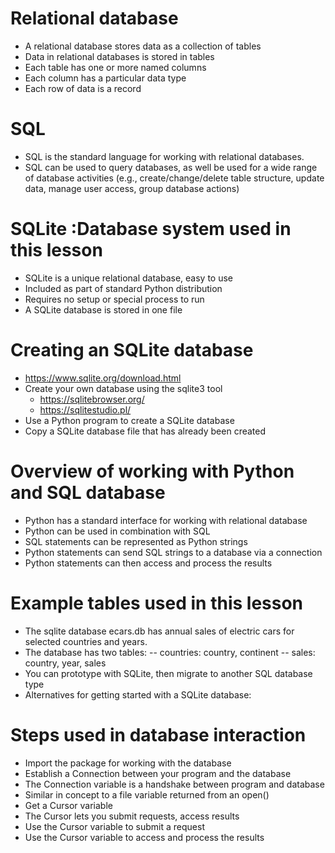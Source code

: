 # Relational database
- A relational database stores data as a collection of tables
- Data in relational databases is stored in tables
- Each table has one or more named columns
- Each column has a particular data type
- Each row of data is a record
# SQL
- SQL is the standard language for working with relational databases.  
- SQL can be used to query databases, as well be used for a wide range of database activities (e.g., create/change/delete table structure, update data, manage user access, group database actions)
# SQLite :Database system used in this lesson
- SQLite is a unique relational database, easy to use
- Included as part of standard Python distribution
- Requires no setup or special process to run
- A SQLite database is stored in one file
# Creating an SQLite database
- https://www.sqlite.org/download.html
- Create your own database using the sqlite3 tool
  - https://sqlitebrowser.org/
  - https://sqlitestudio.pl/
- Use a Python program to create a SQLite database
- Copy a SQLite database file that has already been created
# Overview of working with Python and SQL database
- Python has a standard interface for working with relational database
- Python can be used in combination with SQL
- SQL statements can be represented as Python strings
- Python statements can send SQL strings to a database via a connection
- Python statements can then access and process the results
# Example tables used in this lesson
- The sqlite database ecars.db has annual sales of electric cars for selected countries and years.
- The database has two tables:
-- countries: country, continent
-- sales: country, year, sales
- You can prototype with SQLite, then migrate to another SQL database type
- Alternatives for getting started with a SQLite database:
# Steps used in database interaction
- Import the package for working with the database
- Establish a Connection between your program and the database
- The Connection variable is a handshake between program and database
- Similar in concept to a file variable returned from an open()
- Get a Cursor variable
- The Cursor lets you submit requests, access results
- Use the Cursor variable to submit a request
- Use the Cursor variable to access and process the results
